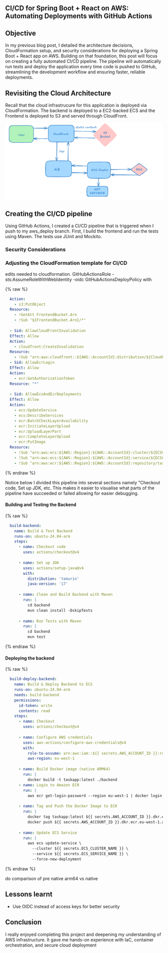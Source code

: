 ## CI/CD for Spring Boot + React on AWS: Automating Deployments with GitHub Actions

## Objective
In my previous blog post, I detailed the architecture decisions, CloudFormation setup, and security considerations for deploying a Spring Boot + React app on AWS. Building on that foundation, this post will focus on creating a fully automated CI/CD pipeline. The pipeline will automatically run tests and deploy the application every time code is pushed to GitHub, streamlining the development workflow and ensuring faster, reliable deployments.

## Revisiting the Cloud Architecture
Recall that the cloud infrastrucure for this application is deployed via CloudFormation. The backend is deployed to a EC2-backed ECS and the Frontend is deployed to S3 and served through CloudFront.

![Cloud Architecture Diagram](/images/cloud_arch_task.png)


## Creating the CI/CD pipeline
Using GitHub Actions, I created a CI/CD pipeline that is triggered when I push to my aws_deploy branch. First, I build the frontend and run the tests using Maven. The tests use JUnit and Mockito. 

### Security Considerations



### Adjusting the CloudFormation template for CI/CD
edits needed to cloudformation.
GitHubActionsRole - sts:AssumeRoleWithWebIdentity -oidc
GitHubActionsDeployPolicy with

{% raw %}
```yaml
  Action:
    - s3:PutObject
  Resource:
    - !GetAtt FrontendBucket.Arn
    - !Sub "${FrontendBucket.Arn}/*"

  - Sid: AllowCloudFrontInvalidation
  Effect: Allow
  Action:
    - cloudfront:CreateInvalidation
  Resource:
    - !Sub "arn:aws:cloudfront::${AWS::AccountId}:distribution/${CloudFrontDistribution}"
  - Sid: AllowEcrLogin
  Effect: Allow
  Action:
    - ecr:GetAuthorizationToken
  Resource: "*"

  - Sid: AllowEcsAndEcrDeployments
  Effect: Allow
  Action:
    - ecs:UpdateService
    - ecs:DescribeServices
    - ecr:BatchCheckLayerAvailability
    - ecr:InitiateLayerUpload
    - ecr:UploadLayerPart
    - ecr:CompleteLayerUpload
    - ecr:PutImage
  Resource:
    - !Sub "arn:aws:ecs:${AWS::Region}:${AWS::AccountId}:cluster/${ECSCluster}"
    - !Sub "arn:aws:ecs:${AWS::Region}:${AWS::AccountId}:service/${ECSCluster}/*"
    - !Sub "arn:aws:ecr:${AWS::Region}:${AWS::AccountId}:repository/taskapp"
```
{% endraw %}

Notice below I divided this pipeline into several sections namely "Checkout code, Set up JDK, etc. This makes it easier to visualise what parts of the pipeline have succeeded or failed allowing for easier debugging.

#### Building and Testing the Backend
{% raw %}
```yaml
  build-backend:
    name: Build & Test Backend
    runs-on: ubuntu-24.04-arm
    steps:
      - name: Checkout code
        uses: actions/checkout@v4

      - name: Set up JDK
        uses: actions/setup-java@v4
        with:
          distribution: 'temurin'
          java-version: '17'

      - name: Clean and Build Backend with Maven
        run: |
          cd backend
          mvn clean install -DskipTests

      - name: Run Tests with Maven
        run: |
          cd backend
          mvn test
```
{% endraw %}

#### Deploying the backend
{% raw %}
```yaml
  build-deploy-backend:
    name: Build & Deploy Backend to ECS
    runs-on: ubuntu-24.04-arm
    needs: build-backend
    permissions:
      id-token: write
      contents: read
    steps:
      - name: Checkout
        uses: actions/checkout@v4

      - name: Configure AWS credentials
        uses: aws-actions/configure-aws-credentials@v4
        with:
          role-to-assume: arn:aws:iam::${{ secrets.AWS_ACCOUNT_ID }}:role/GitHub_Actions_Role
          aws-region: eu-west-1
 
      - name: Build Docker image (native ARM64)
        run: |
          docker build -t taskapp:latest ./backend
      - name: Login to Amazon ECR
        run: |
          aws ecr get-login-password --region eu-west-1 | docker login --username AWS --password-stdin ${{ secrets.AWS_ACCOUNT_ID }}.dkr.ecr.eu-west-1.amazonaws.com

      - name: Tag and Push the Docker Image to ECR
        run: |
          docker tag taskapp:latest ${{ secrets.AWS_ACCOUNT_ID }}.dkr.ecr.eu-west-1.amazonaws.com/taskapp:latest
          docker push ${{ secrets.AWS_ACCOUNT_ID }}.dkr.ecr.eu-west-1.amazonaws.com/taskapp:latest

      - name: Update ECS Service
        run: |
          aws ecs update-service \
            --cluster ${{ secrets.ECS_CLUSTER_NAME }} \
            --service ${{ secrets.ECS_SERVICE_NAME }} \
            --force-new-deployment
```
{% endraw %}

do comparison of pre native arm64 vs native


## Lessons learnt
- Use OIDC instead of access keys for better security


## Conclusion
I really enjoyed completing this project and deepening my understanding of AWS infrastructure. It gave me hands-on experience with IaC, container orchestration, and secure cloud deployment



